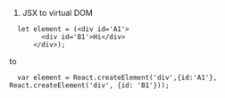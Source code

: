 1. JSX to virtual DOM
```
  let element = (<div id='A1'> 
        <div id='B1'>Hi</div>
      </div>);
```
to 
```
  var element = React.createElement('div',{id:'A1'}, React.createElement('div', {id: 'B1'}));
```





